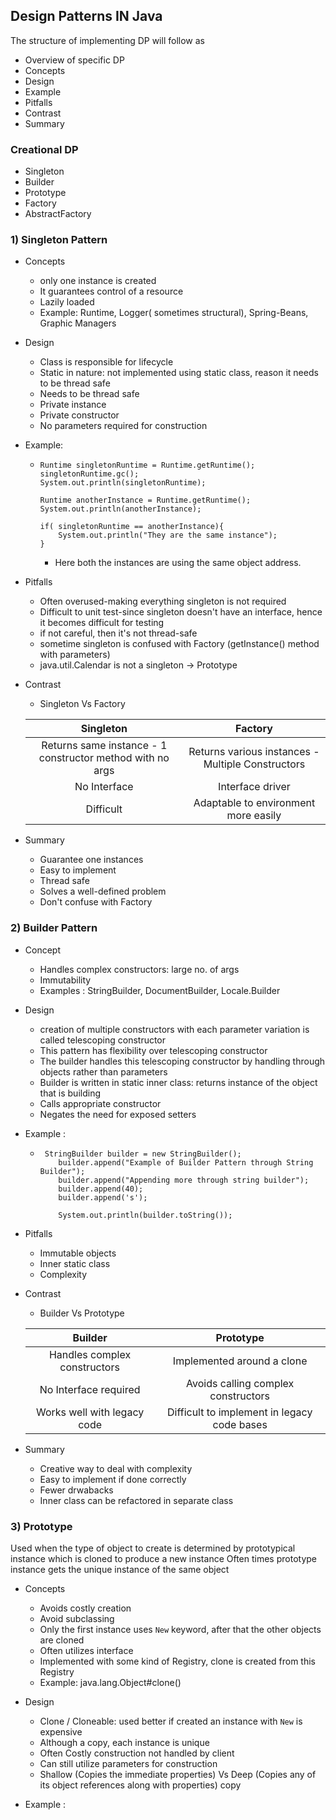## Design Patterns IN Java

The structure of implementing DP will follow as

- Overview of specific DP
- Concepts
- Design
- Example
- Pitfalls
- Contrast
- Summary


### Creational DP

- Singleton
- Builder
- Prototype
- Factory
- AbstractFactory


### 1) Singleton Pattern

- Concepts
    - only one instance is created
    - It guarantees control of a resource
    - Lazily loaded
    - Example: Runtime, Logger( sometimes structural), Spring-Beans, Graphic Managers
- Design
    - Class is responsible for lifecycle
    - Static in nature: not implemented using static class, reason it needs to be thread safe
    - Needs to be thread safe
    - Private instance
    - Private constructor
    - No parameters required for construction
- Example:
  - ```
    Runtime singletonRuntime = Runtime.getRuntime();
    singletonRuntime.gc();
    System.out.println(singletonRuntime);
    
    Runtime anotherInstance = Runtime.getRuntime();
    System.out.println(anotherInstance);
    
    if( singletonRuntime == anotherInstance){
        System.out.println("They are the same instance");
    }
    ```
    - Here both the instances are using the same object address.
    
- Pitfalls
  - Often overused-making everything singleton is not required
  - Difficult to unit test-since singleton doesn't have an interface, hence it becomes difficult for testing
  - if not careful, then it's not thread-safe
  - sometime singleton is confused with Factory (getInstance() method with parameters)
  - java.util.Calendar is not a singleton -> Prototype

- Contrast 
  - Singleton Vs Factory

  | Singleton                                               | Factory                                                 |
  |:--------------------------------------------------------:|:-------------------------------------------------------:|
  | Returns same instance - 1 constructor method with no args | Returns various instances - Multiple Constructors       |
  | No Interface                                            | Interface driver                                        |
  | Difficult                                               | Adaptable to environment more easily                    |

- Summary
  - Guarantee one instances
  - Easy to implement
  - Thread safe
  - Solves a well-defined problem
  - Don't confuse with Factory

### 2) Builder Pattern
 
- Concept
  - Handles complex constructors: large no. of args
  - Immutability
  - Examples : StringBuilder, DocumentBuilder, Locale.Builder

- Design
  - creation of multiple constructors with each parameter variation is called telescoping constructor
  - This pattern has flexibility over telescoping constructor
  - The builder handles this telescoping constructor by handling through objects rather than parameters
  - Builder is written in static inner class: returns instance of the object that is building
  - Calls appropriate constructor
  - Negates the need for exposed setters

- Example :
  - ```
     StringBuilder builder = new StringBuilder();
        builder.append("Example of Builder Pattern through String Builder");
        builder.append("Appending more through string builder");
        builder.append(40);
        builder.append('s');

        System.out.println(builder.toString());
    ```

- Pitfalls
  - Immutable objects 
  - Inner static class
  - Complexity

- Contrast
  - Builder Vs Prototype

  |           Builder            |                  Prototype                  |
    |:----------------------------:|:-------------------------------------------:|
  | Handles complex constructors |        Implemented around a clone         |
  |    No Interface required     |     Avoids calling complex constructors     |
  | Works well with legacy code  | Difficult to implement in legacy code bases |
  

- Summary
  - Creative way to deal with complexity
  - Easy to implement if done correctly
  - Fewer drwabacks
  - Inner class can be refactored in separate class

### 3) Prototype
  Used when the type of object to create is determined by prototypical instance which is cloned to produce a new instance
  Often times prototype instance gets the unique instance of the same object

- Concepts
  - Avoids costly creation
  - Avoid subclassing
  - Only the first instance uses `New` keyword, after that the other objects are cloned
  - Often utilizes interface
  - Implemented with some kind of Registry, clone is created from this Registry
  - Example: java.lang.Object#clone()


- Design 
  - Clone / Cloneable: used better if created an instance with `New` is expensive
  - Although a copy, each instance is unique
  - Often Costly construction not handled by client
  - Can still utilize parameters for construction
  - Shallow (Copies the immediate properties) Vs Deep (Copies any of its object references along with properties) copy
- Example :
  ```
  
  ```


